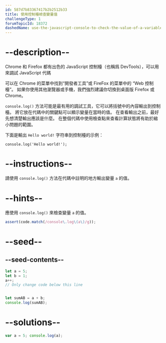 ```yaml
---
id: 587d7b83367417b2b2512b33
title: 使用控制檯檢查變量值
challengeType: 1
forumTopicId: 18372
dashedName: use-the-javascript-console-to-check-the-value-of-a-variable
---
```


# --description--

Chrome 和 Firefox 都有出色的 JavaScript 控制檯（也稱爲 DevTools），可以用來調試 JavaScript 代碼

可以在 Chrome 的菜單中找到“開發者工具”或 FireFox 的菜單中的 “Web 控制檯”。 如果你使用其他瀏覽器或手機，我們強烈建議你切換到桌面版 Firefox 或 Chrome。

`console.log()` 方法可能是最有用的調試工具，它可以將括號中的內容輸出到控制檯。 將它放在代碼中的關鍵點可以顯示變量在當時的值。 在查看輸出之前，最好先想清楚輸出應該是什麼。 在整個代碼中使用檢查點來查看計算狀態將有助於縮小問題的範圍。

下面是輸出 `Hello world!` 字符串到控制檯的示例：

`console.log('Hello world!');`

# --instructions--

請使用 `console.log()` 方法在代碼中註明的地方輸出變量 `a` 的值。

# --hints--

應使用 `console.log()` 來檢查變量 `a` 的值。

```js
assert(code.match(/console\.log\(a\)/g));
```

# --seed--

## --seed-contents--

```js
let a = 5;
let b = 1;
a++;
// Only change code below this line


let sumAB = a + b;
console.log(sumAB);
```

# --solutions--

```js
var a = 5; console.log(a);
```

